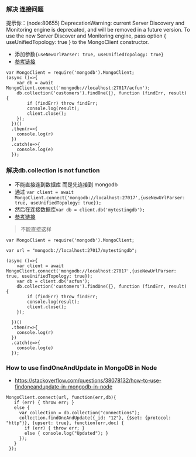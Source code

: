 ### 解决 连接问题

提示你：(node:80655) DeprecationWarning: current Server Discovery and Monitoring engine is deprecated, and will be removed in a future version. To use the new Server Discover and Monitoring engine, pass option { useUnifiedTopology: true } to the MongoClient constructor.

- 添加参数`{useNewUrlParser: true, useUnifiedTopology: true}`
- [参考链接](https://stackoverflow.com/questions/57895175/server-discovery-and-monitoring-engine-is-deprecated)

```
var MongoClient = require('mongodb').MongoClient;
(async ()=>{
    var db = await MongoClient.connect('mongodb://localhost:27017/acfun');
    db.collection('customers').findOne({}, function (findErr, result) {
        if (findErr) throw findErr;
        console.log(result);
        client.close();
    });
  })()
  .then(r=>{
    console.log(r)
  })
  .catch(e=>{
    console.log(e)
  });

```
### 解决db.collection is not function

- 不能直接连到数据库 而是先连接到 mongodb
- 通过 `var client = await MongoClient.connect('mongodb://localhost:27017',{useNewUrlParser: true, useUnifiedTopology: true});`
- 然后在连接数据库`var db = client.db('mytestingdb');`
- [参考链接](https://stackoverflow.com/questions/47662220/db-collection-is-not-a-function-when-using-mongoclient-v3-0)

> 不能直接这样

```
var MongoClient = require('mongodb').MongoClient;

var url = "mongodb://localhost:27017/mytestingdb";

(async ()=>{
    var client = await MongoClient.connect('mongodb://localhost:27017',{useNewUrlParser: true, useUnifiedTopology: true});
    var db = client.db('acfun');
    db.collection('customers').findOne({}, function (findErr, result) {
        if (findErr) throw findErr;
        console.log(result);
        client.close();
    });
    
  })()
  .then(r=>{
    console.log(r)
  })
  .catch(e=>{
    console.log(e)
  });
```

### How to use findOneAndUpdate in MongoDB in Node

- https://stackoverflow.com/questions/38078132/how-to-use-findoneandupdate-in-mongodb-in-node

```
MongoClient.connect(url, function(err,db){
   if (err) { throw err; }
   else {
     var collection = db.collection("connections");
     collection.findOneAndUpdate({_id: "12"}, {$set: {protocol: "http"}}, {upsert: true}, function(err,doc) {
       if (err) { throw err; }
       else { console.log("Updated"); }
     });  
   }
 });
```